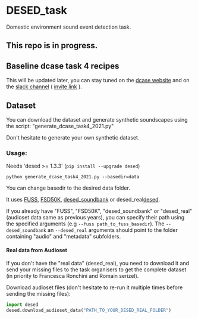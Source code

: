 # DESED_task
Domestic environment sound event detection task.

## This repo is in progress.

## Baseline dcase task 4 recipes
This will be updated later, you can stay tuned on the [dcase website][dcase_website] and on the 
[slack channel][slack_channel] ( [invite link][invite_dcase_slack] ).

## Dataset

You can download the dataset and generate synthetic soundscapes using the script: "generate_dcase_task4_2021.py"

Don't hesitate to generate your own synthetic dataset.

### Usage: 
Needs 'desed >= 1.3.3' (`pip install --upgrade desed`)

`python generate_dcase_task4_2021.py --basedir=data`

You can change basedir to the desired data folder.

It uses [FUSS][fuss_git], [FSD50K][FSD50K], [desed_soundbank][desed] or desed_real[desed].

If you already have "FUSS", "FSD50K", "desed_soundbank" or "desed_real" (audioset data same as previous years), 
you can specify their path using the specified arguments (e.g `--fuss path_to_fuss_basedir`).
The `--desed_soundbank` an `--desed_real` arguments should point to the folder containing 
"audio" and "metadata" subfolders.

#### Real data from Audioset
If you don't have the "real data" (desed_real), you need to download it and send your missing files to the task 
organisers to get the complete dataset (in priority to Francesca Ronchini and Romain serizel).

Download audioset files (don't hesitate to re-run it multiple times before sending the missing files): 
```python
import desed
desed.download_audioset_data("PATH_TO_YOUR_DESED_REAL_FOLDER")
```


[dcase_website]: https://dcase.community
[desed]: https://github.com/turpaultn/DESED
[fuss_git]: https://github.com/google-research/sound-separation/tree/master/datasets/fuss
[fsd50k]: https://zenodo.org/record/4060432
[invite_dcase_slack]: https://join.slack.com/t/dcase/shared_invite/zt-mzxct5n9-ZltMPjtAxQTSt3a6LFIVPA
[slack_channel]: https://dcase.slack.com/archives/C01NR59KAS3